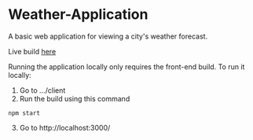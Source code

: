# Weather-Application

A basic web application for viewing a city's weather forecast.

Live build [here](https://weather-application-production.up.railway.app/)

Running the application locally only requires the front-end build.
To run it locally:
1. Go to .../client
2. Run the build using this command
```console
npm start
```
3. Go to http://localhost:3000/

